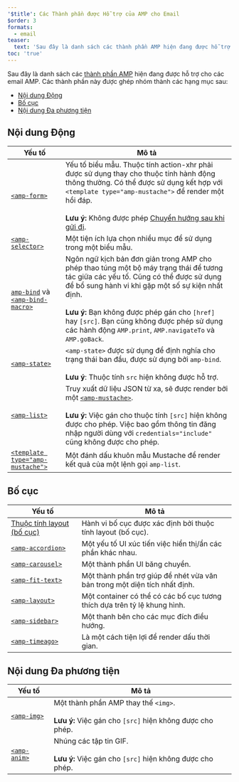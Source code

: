 ```yaml
---
'$title': Các Thành phần được Hỗ trợ của AMP cho Email
$order: 3
formats:
  - email
teaser:
  text: 'Sau đây là danh sách các thành phần AMP hiện đang được hỗ trợ cho các email AMP. Các thành phần này được ghép nhóm thành các hạng mục sau:'
toc: 'true'
---
```


<!--
This file is imported from https://github.com/ampproject/amphtml/blob/master/spec/email/amp-email-components.md.
Please do not change this file.
If you have found a bug or an issue please
have a look and request a pull request there.
-->

<!---
Copyright 2018 The AMP HTML Authors. All Rights Reserved.

Licensed under the Apache License, Version 2.0 (the "License");
you may not use this file except in compliance with the License.
You may obtain a copy of the License at

      http://www.apache.org/licenses/LICENSE-2.0

Unless required by applicable law or agreed to in writing, software
distributed under the License is distributed on an "AS-IS" BASIS,
WITHOUT WARRANTIES OR CONDITIONS OF ANY KIND, either express or implied.
See the License for the specific language governing permissions and
limitations under the License.
-->

Sau đây là danh sách các [thành phần AMP](https://amp.dev/documentation/components/?format=email) hiện đang được hỗ trợ cho các email AMP. Các thành phần này được ghép nhóm thành các hạng mục sau:

- [Nội dung Động](#dynamic-content)
- [Bố cục](#layout)
- [Nội dung Đa phương tiện](#media)

## Nội dung Động <a name="dynamic-content"></a>

| Yếu tố                                                                                                                                                                         | Mô tả                                                                                                                                                                                                                                                                                                                                                       |
| ------------------------------------------------------------------------------------------------------------------------------------------------------------------------------ | ----------------------------------------------------------------------------------------------------------------------------------------------------------------------------------------------------------------------------------------------------------------------------------------------------------------------------------------------------------- |
| [`<amp-form>`](https://amp.dev/documentation/components/amp-form)                                                                                                              | Yếu tố biểu mẫu. Thuộc tính action-xhr phải được sử dụng thay cho thuộc tính hành động thông thường. Có thể được sử dụng kết hợp với `<template type="amp-mustache">` để render một hồi đáp. <br><br>**Lưu ý:** Không được phép [Chuyển hướng sau khi gửi đi](https://amp.dev/documentation/components/amp-form/#redirecting-after-a-submission).           |
| [`<amp-selector>`](https://amp.dev/documentation/components/amp-selector)                                                                                                      | Một tiện ích lựa chọn nhiều mục để sử dụng trong một biểu mẫu.                                                                                                                                                                                                                                                                                              |
| [`amp-bind`](https://amp.dev/documentation/components/amp-bind) và [`<amp-bind-macro>`](https://amp.dev/documentation/components/amp-bind#defining-macros-with-amp-bind-macro) | Ngôn ngữ kịch bản đơn giản trong AMP cho phép thao túng một bộ máy trạng thái để tương tác giữa các yếu tố. Cũng có thể được sử dụng để bổ sung hành vi khi gặp một số sự kiện nhất định.<br><br>**Lưu ý:** Bạn không được phép gán cho `[href]` hay `[src]`. Bạn cũng không được phép sử dụng các hành động `AMP.print`, `AMP.navigateTo` và `AMP.goBack`. |
| [`<amp-state>`](https://amp.dev/documentation/components/amp-bind#%3Camp-state%3E-specification)                                                                               | `<amp-state>` được sử dụng để định nghĩa cho trạng thái ban đầu, được sử dụng bởi `amp-bind`.<br><br>**Lưu ý**: Thuộc tính `src` hiện không được hỗ trợ.                                                                                                                                                                                                    |
| [`<amp-list>`](https://amp.dev/documentation/components/amp-list)                                                                                                              | Truy xuất dữ liệu JSON từ xa, sẽ được render bởi một [`<amp-mustache>`](https://amp.dev/documentation/components/amp-mustache).<br><br>**Lưu ý:** Việc gán cho thuộc tính `[src]` hiện không được cho phép. Việc bao gồm thông tin đăng nhập người dùng với `credentials="include"` cũng không được cho phép.                                               |
| [`<template type="amp-mustache">`](https://amp.dev/documentation/components/amp-mustache)                                                                                      | Một đánh dấu khuôn mẫu Mustache để render kết quả của một lệnh gọi `amp-list`.                                                                                                                                                                                                                                                                              |

## Bố cục <a name="layout"></a>

| Yếu tố                                                                                                                    | Mô tả                                                                      |
| ------------------------------------------------------------------------------------------------------------------------- | -------------------------------------------------------------------------- |
| [Thuộc tính layout (bố cục)](https://amp.dev/documentation/guides-and-tutorials/learn/amp-html-layout/#layout-attributes) | Hành vi bố cục được xác định bởi thuộc tính layout (bố cục).               |
| [`<amp-accordion>`](https://amp.dev/documentation/components/amp-accordion)                                               | Một yếu tố UI xúc tiến việc hiển thị/ẩn các phần khác nhau.                |
| [`<amp-carousel>`](https://amp.dev/documentation/components/amp-carousel)                                                 | Một thành phần UI băng chuyền.                                             |
| [`<amp-fit-text>`](https://amp.dev/documentation/components/amp-fit-text)                                                 | Một thành phần trợ giúp để nhét vừa văn bản trong một diện tích nhất định. |
| [`<amp-layout>`](https://amp.dev/documentation/components/amp-layout)                                                     | Một container có thể có các bố cục tương thích dựa trên tỷ lệ khung hình.  |
| [`<amp-sidebar>`](https://amp.dev/documentation/components/amp-sidebar)                                                   | Một thanh bên cho các mục đích điều hướng.                                 |
| [`<amp-timeago>`](https://amp.dev/documentation/components/amp-timeago)                                                   | Là một cách tiện lợi để render dấu thời gian.                              |

## Nội dung Đa phương tiện <a name="media"></a>

| Yếu tố                                                            | Mô tả                                                                                                 |
| ----------------------------------------------------------------- | ----------------------------------------------------------------------------------------------------- |
| [`<amp-img>`](https://amp.dev/documentation/components/amp-img)   | Một thành phần AMP thay thế `<img>`.<br><br>**Lưu ý:** Việc gán cho `[src]` hiện không được cho phép. |
| [`<amp-anim>`](https://amp.dev/documentation/components/amp-anim) | Nhúng các tập tin GIF.<br><br>**Lưu ý:** Việc gán cho `[src]` hiện không được cho phép.               |
